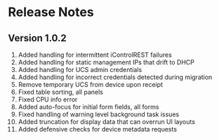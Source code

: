 # Release Notes

## Version 1.0.2

1. Added handling for intermittent iControlREST failures
1. Added handling for static management IPs that drift to DHCP
1. Added handling for UCS admin credentials
1. Added handling for incorrect credentials detected during migration
1. Remove temporary UCS from device upon receipt
1. Fixed table sorting, all panels
1. Fixed CPU info error
1. Added auto-focus for initial form fields, all forms
1. Fixed handling of warning level background task issues
1. Added truncation for display data that can overrun UI layouts
1. Added defensive checks for device metadata requests